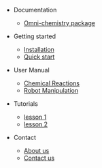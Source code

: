 - Documentation
  - [Omni-chemistry package](package.md)

- Getting started
  - [Installation](installation.md)
  - [Quick start](quickstart.md)

- User Manual
  - [Chemical Reactions](chemicalreaction.md)
  - [Robot Manipulation](robotmanipulation.md)

- Tutorials
  - [lesson 1](lesson1.md)
  - [lesson 2](lesson2.md)

- Contact
  - [About us](about.rst)
  - [Contact us](contact.md)



